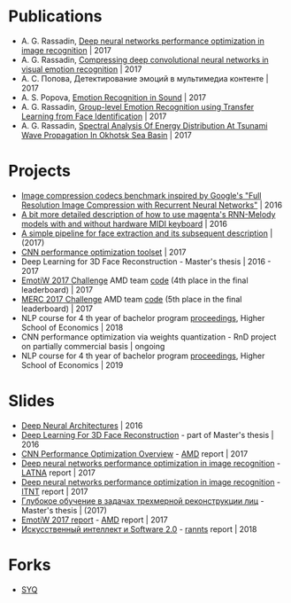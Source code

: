# Publications
* A. G. Rassadin, [Deep neural networks performance optimization in image recognition](https://elibrary.ru/item.asp?id=29266840) | 2017
* A. G. Rassadin, [Compressing deep convolutional neural networks in visual emotion recognition](http://ceur-ws.org/Vol-1901/paper33.pdf) | 2017
* А. С. Попова, Детектирование эмоций в мультимедиа контенте | 2017
* A. S. Popova, [Emotion Recognition in Sound](https://link.springer.com/chapter/10.1007%2F978-3-319-66604-4_18) | 2017
* A. G. Rassadin, [Group-level Emotion Recognition using Transfer Learning from Face Identification](https://arxiv.org/abs/1709.01688) | 2017
* A. G. Rassadin, [Spectral Analysis Of Energy Distribution At Tsunami Wave Propagation In Okhotsk Sea Basin](http://www.tsunamisociety.org/STHVol36N4Y2017.pdf) | 2017

# Projects
* [Image compression codecs benchmark inspired by Google's "Full Resolution Image Compression with Recurrent Neural Networks"](https://github.com/arassadin/image-compression-benchmarking) | 2016
* [A bit more detailed description of how to use magenta's RNN-Melody models with and without hardware MIDI keyboard](https://github.com/arassadin/rnn-melody_how-to) | 2016
* [A simple pipeline for face extraction and its subsequent description](https://github.com/arassadin/demo_facial_description) | (2017)
* [CNN performance optimization toolset](https://github.com/arassadin/cnn-compression) | 2017
* Deep Learning for 3D Face Reconstruction - Master's thesis | 2016 - 2017
* [EmotiW 2017 Challenge](https://sites.google.com/site/emotiwchallenge/) AMD team [code](https://github.com/arassadin/emotiw2017) (4th place in the final leaderboard) | 2017
* [MERC 2017 Challenge](http://www.datacombats.com/) AMD team [code](https://github.com/arassadin/merc2017) (5th place in the final leaderboard) | 2017
* NLP course for 4 th year of bachelor program [proceedings](https://github.com/arassadin/HSE_14AMI_NLP-2018), Higher School of Economics | 2018
* CNN performance optimization via weights quantization - RnD project on partially commercial basis | ongoing
* NLP course for 4 th year of bachelor program [proceedings](https://github.com/arassadin/HSE_AMI15_NLP-2019), Higher School of Economics | 2019

# Slides
* [Deep Neural Architectures](https://drive.google.com/open?id=1pHh_o7IsahvXze7qLjdsIAWMu36x7mhVK4l1HqUP6xI) | 2016
* [Deep Learning For 3D Face Reconstruction](https://docs.google.com/presentation/d/1B1O5akAjrAOHQtd4qmJqq_qF3vQfBe5nl5fGvp7THYc/edit?usp=sharing) - part of Master's thesis | 2016
* [CNN Performance Optimization Overview](https://drive.google.com/open?id=1nK6u8OOmz1CeFCdBqH4ccOmRcdyeDbXXma2_2o1ky4A) - [AMD](https://nnov.hse.ru/bipm/amd/) report | 2017
* [Deep neural networks performance optimization in image recognition](https://docs.google.com/presentation/d/1nzhZhcYsSawdtuJVjQTD2q9rl_ySeh8qta7usfiH9aQ/) - [LATNA](https://nnov.hse.ru/latna) report | 2017
* [Deep neural networks performance optimization in image recognition](https://docs.google.com/presentation/d/1vqHgfr3H0m4vUyuFNSduQnJXQrR-1_m2F0s8OCWDQ_M/) - [ITNT](http://itnt-conf.org/itnt17en/) report | 2017
* [Глубокое обучение в задачах трехмерной реконструкции лиц](https://drive.google.com/open?id=0B32JT7F6Ss8MczJ6NWhnZjZ4R0k) - Master's thesis | (2017)
* [EmotiW 2017 report](https://docs.google.com/presentation/d/1jWSqGuO-2q0r2Q2lUMSMqvLtMaY4l8qUjKGERO09-cU) - [AMD](https://nnov.hse.ru/bipm/amd/) report | 2017
* [Искусственный интеллект и Software 2.0](https://docs.google.com/presentation/d/1wv6ZE-rkwDfLI7oOD8pKJu0o1S0N6zwjsfTQgZV7KcI) - [rannts](https://rannts.ru/) report | 2018

# Forks
* [SYQ](https://github.com/arassadin/SYQ)
